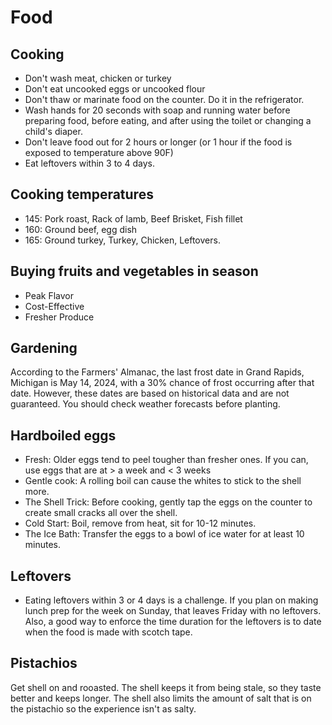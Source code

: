 # Food

## Cooking

- Don't wash meat, chicken or turkey
- Don't eat uncooked eggs or uncooked flour
- Don't thaw or marinate food on the counter. Do it in the refrigerator.
- Wash hands for 20 seconds with soap and running water before preparing food, before eating, and after using the toilet or changing a child's diaper.
- Don't leave food out for 2 hours or longer (or 1 hour if the food is exposed to temperature above 90F)
- Eat leftovers within 3 to 4 days.

## Cooking temperatures

- 145: Pork roast, Rack of lamb, Beef Brisket, Fish fillet
- 160: Ground beef, egg dish
- 165: Ground turkey, Turkey, Chicken, Leftovers.

## Buying fruits and vegetables in season

- Peak Flavor
- Cost-Effective
- Fresher Produce

## Gardening

According to the Farmers' Almanac, the last frost date in Grand Rapids, Michigan is May 14, 2024, with a 30% chance of frost occurring after that date. However, these dates are based on historical data and are not guaranteed. You should check weather forecasts before planting.

## Hardboiled eggs

- Fresh: Older eggs tend to peel tougher than fresher ones. If you can, use eggs that are at > a week  and < 3 weeks
- Gentle cook: A rolling boil can cause the whites to stick to the shell more.
- The Shell Trick: Before cooking, gently tap the eggs on the counter to create small cracks all over the shell.
- Cold Start: Boil, remove from heat, sit for 10-12 minutes.
- The Ice Bath: Transfer the eggs to a bowl of ice water for at least 10 minutes.

## Leftovers

- Eating leftovers within 3 or 4 days is a challenge. If you plan on making lunch prep for the week on Sunday, that leaves Friday with no leftovers. Also, a good way to enforce the time duration for the leftovers is to date when the food is made with scotch tape.

## Pistachios

Get shell on and rooasted. The shell keeps it from being stale, so they taste better and keeps longer. The shell also limits the amount of salt that is on the pistachio so the experience isn't as salty.

